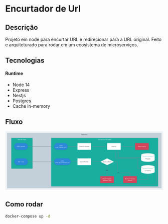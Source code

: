 # Encurtador de Url

## Descrição<a name="descricao"></a>
Projeto em node para encurtar URL e redirecionar para a URL original.
Feito e arquiteturado para rodar em um ecosistema de microserviços.


## Tecnologias<a name="tecnologias"></a>
#### Runtime
  * Node 14
  * Express
  * Nestjs
  * Postgres
  * Cache in-memory

## Fluxo
![Flow](docs/imgs/flow.png)

## Como rodar

```sh
docker-compose up -d
```